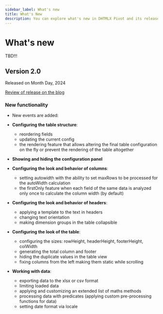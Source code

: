 ```yaml
---
sidebar_label: What's new
title: What's New
description: You can explore what's new in DHTMLX Pivot and its release history in the documentation of the DHTMLX JavaScript UI library. Browse developer guides and API reference, try out code examples and live demos, and download a free 30-day evaluation version of DHTMLX Pivot.
---
```


# What's new

TBD!!!

## Version 2.0

Released on Month Day, 2024

[Review of release on the blog](https://dhtmlx.com/blog/)

### New functionality

- New events are added: 

- **Configuring the table structure**:  
  - reordering fields
  - updating the current config
  - the rendering feature that allows altering the final table configuration on the fly or prevent the rendering of the table altogether
- **Showing and hiding the configuration panel**
- **Configuring the look and behavior of columns**:
  - setting autowidth with the ability to set maxRows to be processed for the autoWidth calculation
  - the firstOnly feature when each field of the same data is analyzed only once to calculate the column width (by default)
- **Configuring the look and behavior of headers**:  
  - applying a template to the text in headers
  - changing text orientation
  - making dimension groups in the table collapsible
- **Configuring the look of the table**:
  - configuring the sizes: rowHeight, headerHeight, footerHeight, colWidth
  - generating the total column and footer
  - hiding the duplicate values in the table view
  - fixing columns from the left making them static while scrolling
- **Working with data**:
  - exporting data to the xlsx or csv format
  - limiting loaded data
  - applying and customizing an extended list of maths methods
  - processing data with predicates (applying custom pre-processing functions for data)
  - setting date format via locale 
